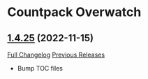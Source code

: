 # <DBM> Countpack Overwatch

## [1.4.25](https://github.com/DeadlyBossMods/DBM-CountPack-Overwatch/tree/1.4.25) (2022-11-15)
[Full Changelog](https://github.com/DeadlyBossMods/DBM-CountPack-Overwatch/compare/1.4.24...1.4.25) [Previous Releases](https://github.com/DeadlyBossMods/DBM-CountPack-Overwatch/releases)

- Bump TOC files  
